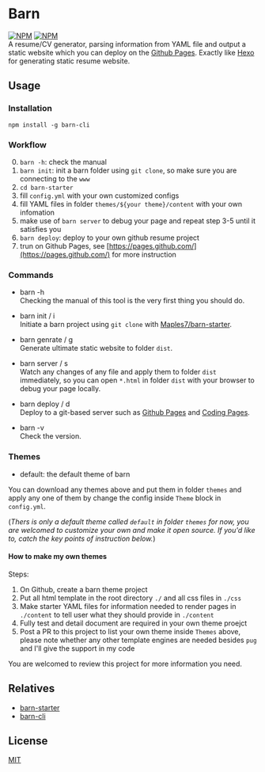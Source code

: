 # Barn
[![NPM](https://nodei.co/npm/barn-cli.png?downloads=true&downloadRank=true&stars=true)](https://nodei.co/npm/barn-cli/)
[![NPM](https://nodei.co/npm-dl/barn-cli.png?months=6&height=3)](https://nodei.co/npm/barn-cli/)       
A resume/CV generator, parsing information from YAML file and output a static website which you can deploy on the [Github Pages](https://pages.github.com/). Exactly like [Hexo](https://hexo.io/) for generating static resume website.

## Usage
### Installation
`npm install -g barn-cli`

### Workflow
0. `barn -h`: check the manual
1. `barn init`: init a barn folder using `git clone`, so make sure you are connecting to the `www`
2. `cd barn-starter`
3. fill `config.yml` with your own customized configs
4. fill YAML files in folder `themes/${your theme}/content` with your own infomation
5. make use of `barn server` to debug your page and repeat step 3-5 until it satisfies you
6. `barn deploy`: deploy to your own github resume project
7. trun on Github Pages, see [https://pages.github.com/](https://pages.github.com/) for more instruction

### Commands
- barn -h     
Checking the manual of this tool is the very first thing you should do.

- barn init / i    
Initiate a barn project using `git clone` with [Maples7/barn-starter](https://github.com/Maples7/barn-starter).

- barn genrate / g   
Generate ultimate static website to folder `dist`.

- barn server / s     
Watch any changes of any file and apply them to folder `dist` immediately, so you can open `*.html` in folder `dist` with your browser to debug your page locally.

- barn deploy / d      
Deploy to a git-based server such as [Github Pages](https://pages.github.com/) and [Coding Pages](https://coding.net/help/doc/pages/).

- barn -v     
Check the version.

### Themes  
- default: the default theme of barn

You can download any themes above and put them in folder `themes` and apply any one of them by change the config inside `Theme` block in `config.yml`.

(_Thers is only a default theme called `default` in folder `themes` for now, you are welcomed to customize your own and make it open source. If you'd like to, catch the key points of instruction below._)

#### How to make my own themes
Steps:
1. On Github, create a barn theme project
2. Put all html template in the root directory `./` and all css files in `./css`
3. Make starter YAML files for information needed to render pages in `./content` to tell user what they should provide in `./content`
4. Fully test and detail document are required in your own theme proejct
5. Post a PR to this project to list your own theme inside `Themes` above, please note whether any other template engines are needed besides `pug` and I'll give the support in my code

You are welcomed to review this project for more information you need.

## Relatives
- [barn-starter](https://github.com/Maples7/barn-starter)
- [barn-cli](https://github.com/Maples7/barn-cli)

## License
[MIT](LICENSE)
